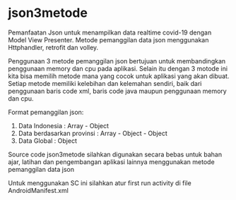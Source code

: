 # json3metode
Pemanfaatan Json untuk menampilkan data realtime covid-19 dengan Model View Presenter. 
Metode pemanggilan data json menggunakan Httphandler, retrofit dan volley.

Penggunaan 3 metode pemanggilan json bertujuan untuk membandingkan penggunaan memory dan cpu pada aplikasi. Selain itu dengan 3 motode ini kita bisa memilih metode mana yang cocok untuk aplikasi yang akan dibuat. Setiap metode memiliki kelebihan dan kelemahan sendiri, baik dari penggunaan baris code xml, baris code java maupun penggunaan memory dan cpu.

Format pemanggilan json:
1. Data Indonesia
   : Array - Object
2. Data berdasarkan provinsi
   : Array - Object - Object
3. Data Global
   : Object

Source code json3metode silahkan digunakan secara bebas untuk bahan ajar, latihan dan pengembangan aplikasi lainnya menggunakan metode pemanggilan data json

Untuk menggunakan SC ini silahkan atur first run activity di file AndroidManifest.xml
